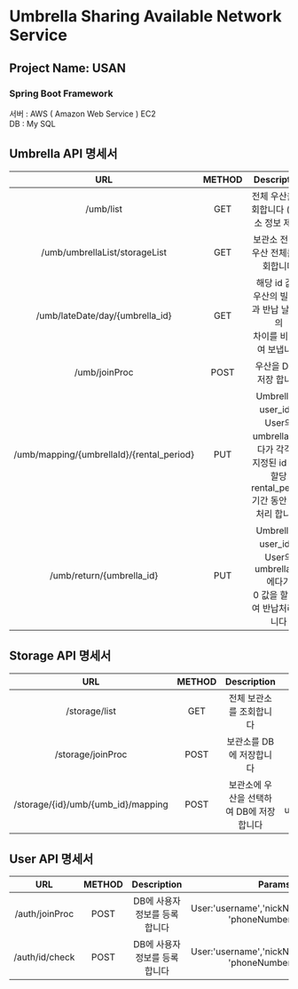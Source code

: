 Umbrella  Sharing Available Network Service
===========================================

## Project Name: USAN
### Spring Boot Framework

서버 : AWS ( Amazon Web Service ) EC2  
DB : My SQL


## Umbrella API 명세서
URL|METHOD|Description|Params
:---:|:---:|:---:|:---:|
|/umb/list|GET|전체 우산을 조회합니다  (보관소 정보 제외)|
|/umb/umbrellaList/storageList|GET|보관소 전체와 우산 전체를 조회합니다|
|/umb/lateDate/day/{umbrella_id}|GET|해당 id 값인 우산의 빌린날과 반납 날짜와의 <br>차이를 비교하여 보냅니다|
|/umb/joinProc|POST|우산을 DB에 저장 합니다|umbrellaId:'id'|
|/umb/mapping/{umbrellaId}/{rental_period}|PUT|Umbrella의 user_id와 User의 umbrellaId에다가 각각의 <br>지정된 id 값을 할당 rental_period 기간 동안 대여 처리 합니다.|User: 'userId', umbrellaId:'id'<br>rental_period:' '
|/umb/return/{umbrella_id}|PUT|Umbrella의 user_id와 User의 umbrella_id에다가 <br> 0 값을 할당하여 반납처리 합니다|User: 'userId', umbrellaId:'id'

## Storage API 명세서
URL|METHOD|Description|Params
:---:|:---:|:---:|:---:|
|/storage/list|GET|전체 보관소를 조회합니다
|/storage/joinProc|POST|보관소를 DB에 저장합니다|Storage:'storageId'
|/storage/{id}/umb/{umb_id}/mapping|POST| 보관소에 우산을 선택하여 DB에 저장합니다|storageId:'id', umbrellaId:'umbrellaId'

## User API 명세서
URL|METHOD|Description|Params
:---:|:---:|:---:|:---:|
|/auth/joinProc|POST|DB에 사용자 정보를 등록합니다|User:'username','nickName','password'<br> 'phoneNumber', email
|/auth/id/check|POST|DB에 사용자 정보를 등록합니다|User:'username','nickName','password'<br> 'phoneNumber', email